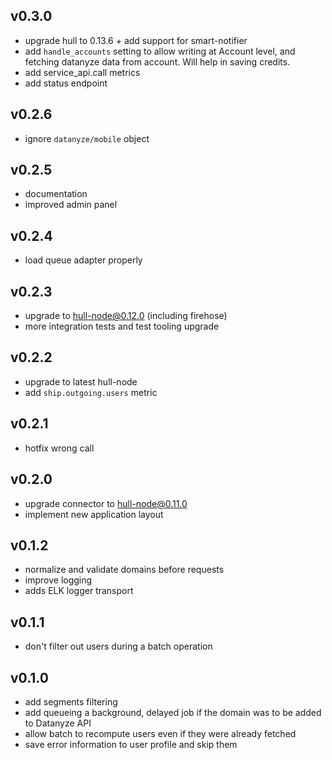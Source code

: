 ## v0.3.0

* upgrade hull to 0.13.6 + add support for smart-notifier
* add `handle_accounts` setting to allow writing at Account level, and fetching datanyze data from account. Will help in saving credits.
* add service_api.call metrics
* add status endpoint

## v0.2.6

* ignore `datanyze/mobile` object

## v0.2.5

* documentation
* improved admin panel

## v0.2.4

* load queue adapter properly

## v0.2.3

* upgrade to hull-node@0.12.0 (including firehose)
* more integration tests and test tooling upgrade

## v0.2.2

* upgrade to latest hull-node
* add `ship.outgoing.users` metric

## v0.2.1

* hotfix wrong call

## v0.2.0

* upgrade connector to hull-node@0.11.0
* implement new application layout

## v0.1.2

* normalize and validate domains before requests
* improve logging
* adds ELK logger transport

## v0.1.1

* don't filter out users during a batch operation

## v0.1.0

* add segments filtering
* add queueing a background, delayed job if the domain was to be added to Datanyze API
* allow batch to recompute users even if they were already fetched
* save error information to user profile and skip them
